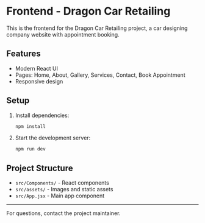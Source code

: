 # Frontend - Dragon Car Retailing

This is the frontend for the Dragon Car Retailing project, a car designing company website with appointment booking.

## Features
- Modern React UI
- Pages: Home, About, Gallery, Services, Contact, Book Appointment
- Responsive design

## Setup
1. Install dependencies:
   ```bash
   npm install
   ```
2. Start the development server:
   ```bash
   npm run dev
   ```

## Project Structure
- `src/Components/` - React components
- `src/assets/` - Images and static assets
- `src/App.jsx` - Main app component

---

For questions, contact the project maintainer.
